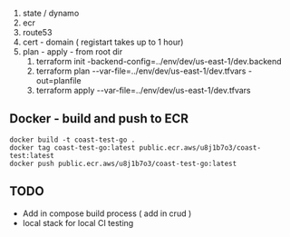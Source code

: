 1. state / dynamo
2. ecr
3. route53
4. cert - domain ( registart takes up to 1 hour)
5. plan - apply - from root dir
    1. terraform init -backend-config=../env/dev/us-east-1/dev.backend
    2. terraform plan --var-file=../env/dev/us-east-1/dev.tfvars -out=planfile
    3. terraform apply --var-file=../env/dev/us-east-1/dev.tfvars

## Docker - build and push to ECR
``` 
docker build -t coast-test-go .
docker tag coast-test-go:latest public.ecr.aws/u8j1b7o3/coast-test:latest
docker push public.ecr.aws/u8j1b7o3/coast-test-go:latest

```

## TODO 

- Add in compose build process ( add in crud )
- local stack for local CI testing
